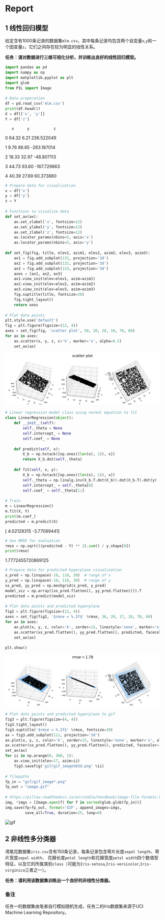 # Report

## 1  线性回归模型

给定含有1000条记录的数据集`mlm.csv`，其中每条记录均包含两个自变量`x`,`y`和一个因变量`z`，它们之间存在较为明显的线性关系。

**任务：请对数据进行三维可视化分析，并训练出良好的线性回归模型。**

```python
import pandas as pd
import numpy as np
import matplotlib.pyplot as plt
import glob
from PIL import Image

# Data preperation
df = pd.read_csv('mlm.csv')
print(df.head())
X = df[['x', 'y']]
Y = df['z']
```

       x      y           z
       
0  64.32   6.21  236.522049

1   9.76  86.65 -283.187014

2  18.33  32.97  -48.807113

3  44.73  93.60 -167.729663

4  40.39  27.69   60.373880

```python
# Prepare data for visualization
x = df['x']
y = df['y']
z = Y

# Functions to visualize data
def set_ax(ax):
    ax.set_xlabel('x', fontsize=12)
    ax.set_ylabel('y', fontsize=12)
    ax.set_zlabel('z', fontsize=12)
    ax.locator_params(nbins=5, axis='x')
    ax.locator_params(nbins=5, axis='y')

def set_fig(fig, title, elev1, azim1, elev2, azim2, elev3, azim3):
    ax1 = fig.add_subplot(131, projection='3d')
    ax2 = fig.add_subplot(132, projection='3d')
    ax3 = fig.add_subplot(133, projection='3d')
    axes = [ax1, ax2, ax3]
    ax1.view_init(elev=elev1, azim=azim1)
    ax2.view_init(elev=elev2, azim=azim2)
    ax3.view_init(elev=elev3, azim=azim3)
    fig.suptitle(title, fontsize=20)
    fig.tight_layout()
    return axes

# Plot data points
plt.style.use('default')
fig = plt.figure(figsize=(12, 4))
axes = set_fig(fig, 'scatter plot', 50, 20, 28, 10, 70, 60)
for ax in axes:
    ax.scatter(x, y, z, c='k', marker='o', alpha=0.5)
    set_ax(ax)
```
![png](myplot1.png)

```python
# Linear regression model class using normal equation to fit
class LinearRegression(object):
    def __init__(self):
        self._theta = None
        self.intercept_ = None
        self.coef_ = None

    def predict(self, x):
        X_b = np.hstack([np.ones((len(x), 1)), x])
        return X_b.dot(self._theta)

    def fit(self, x, y):
        X_b = np.hstack([np.ones((len(x), 1)), x])
        self._theta = np.linalg.inv(X_b.T.dot(X_b)).dot(X_b.T).dot(y)
        self.intercept_ = self._theta[0]
        self.coef_ = self._theta[1:]

# Train
m = LinearRegression()
m.fit(X, Y)
print(m.coef_)
predicted = m.predict(X)
```
[ 4.02128315 -3.77089441]

```python
# Use RMSE for evaluation
rmse = np.sqrt(((predicted - Y) ** 2).sum() / y.shape[0])
print(rmse)
```
1.7772455720869125

```python
# Prepare data for predicted hyperplane visualization
x_pred = np.linspace(-10, 110, 30)  # range of x
y_pred = np.linspace(-10, 110, 30)  # range of y
xx_pred, yy_pred = np.meshgrid(x_pred, y_pred)
model_viz = np.array([xx_pred.flatten(), yy_pred.flatten()]).T
predicted = m.predict(model_viz)

# Plot data points and predicted hyperplane
fig2 = plt.figure(figsize=(12, 4))
axes = set_fig(fig2, '$rmse = %.2f$' %rmse, 36, 20, 17, 10, 70, 60)
for ax in axes:
    ax.plot(x, y, z, color='k', zorder=15, linestyle='none', marker='o', alpha=0.5, markersize=4)
    ax.scatter(xx_pred.flatten(), yy_pred.flatten(), predicted, facecolor=(0, 0, 0, 0), s=20, edgecolor='#70b3f0')
    set_ax(ax)

plt.show()
```
![png](myplot2.png)

```python
# Plot data points and predicted hyperplane to gif
fig3 = plt.figure(figsize=(4, 4))
fig3.tight_layout()
fig3.suptitle('$rmse = %.2f$' %rmse, fontsize=20)
ax = fig3.add_subplot(111, projection='3d')
ax.plot(x, y, z, color='k', zorder=15, linestyle='none', marker='o', alpha=0.5, markersize=4)
ax.scatter(xx_pred.flatten(), yy_pred.flatten(), predicted, facecolor=(0, 0, 0, 0), s=20, edgecolor='#70b3f0')
set_ax(ax)
for ii in np.arange(0, 360, 1):
    ax.view_init(elev=17, azim=ii)
    fig3.savefig('gif/gif_image%03d.png' %ii)

# filepaths
fp_in = "gif/gif_image*.png"
fp_out = "image.gif"

# https://pillow.readthedocs.io/en/stable/handbook/image-file-formats.html#gif
img, *imgs = [Image.open(f) for f in sorted(glob.glob(fp_in))]
img.save(fp=fp_out, format='GIF', append_images=imgs,
         save_all=True, duration=25, loop=0)
```
![gif](img.gif)

## 2  非线性多分类器

鸢尾花数据集`iris.csv`含有150条记录，每条记录包含萼片长度`sepal length`、萼片宽度`sepal width`、
花瓣长度`petal length`和花瓣宽度`petal width`四个数值型特征，以及它的所属类别`class`（可能为`Iris-setosa`,`Iris-versicolor`,`Iris-virginica`三者之一）。

**任务：请利用该数据集训练出一个良好的非线性分类器。**

### 备注

任务一的数据集由笔者自行模拟随机生成，任务二的Iris数据集来源于UCI Machine Learning Repository。
